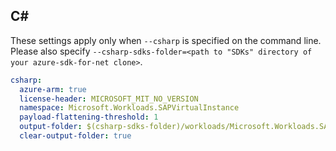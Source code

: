## C#

These settings apply only when `--csharp` is specified on the command line.
Please also specify `--csharp-sdks-folder=<path to "SDKs" directory of your azure-sdk-for-net clone>`.

```yaml $(csharp)
csharp:
  azure-arm: true
  license-header: MICROSOFT_MIT_NO_VERSION
  namespace: Microsoft.Workloads.SAPVirtualInstance
  payload-flattening-threshold: 1
  output-folder: $(csharp-sdks-folder)/workloads/Microsoft.Workloads.SAPVirtualInstance/src/Generated
  clear-output-folder: true
```